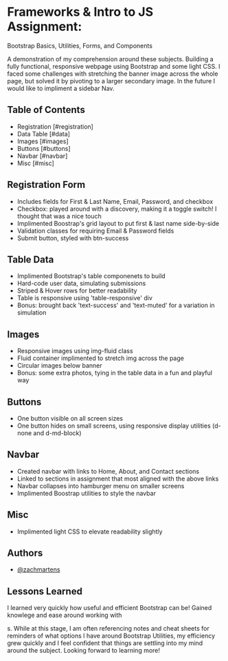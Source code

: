 
# Frameworks & Intro to JS Assignment:
Bootstrap Basics, Utilities, Forms, and Components

A demonstration of my comprehension around these subjects. Building a fully functional, responsive webpage using Bootstrap and some light CSS. I faced some challenges with stretching the banner image across the whole page, but solved it by pivoting to a larger secondary image. In the future I would like to impliment a sidebar Nav.


## Table of Contents

- Registration [#registration]
- Data Table [#data]
- Images [#images]
- Buttons [#buttons]
- Navbar [#navbar]
- Misc [#misc]

## Registration Form

- Includes fields for First & Last Name, Email, Password, and checkbox
- Checkbox: played around with a discovery, making it a toggle switch! I thought that was a nice touch
- Implimented Boostrap's grid layout to put first & last name side-by-side
- Validation classes for requiring Email & Password fields
- Submit button, styled with btn-success

## Table Data

- Implimented Bootstrap's table componenets to build
- Hard-code user data, simulating submissions
- Striped & Hover rows for better readability
- Table is responsive using 'table-responsive' div
- Bonus: brought back 'text-success' and 'text-muted' for a variation in simulation

## Images

- Responsive images using img-fluid class
- Fluid container implimented to stretch img across the page
- Circular images below banner
- Bonus: some extra photos, tying in the table data in a fun and playful way

## Buttons

- One button visible on all screen sizes
- One button hides on small screens, using responsive display utilities (d-none and d-md-block)

## Navbar

- Created navbar with links to Home, About, and Contact sections
- Linked to sections in assignment that most aligned with the above links
- Navbar collapses into hamburger menu on smaller screens
- Implimented Boostrap utilities to style the navbar

## Misc

- Implimented light CSS to elevate readability slightly


## Authors

- [@zachmartens](https://www.github.com/zachmartens)


## Lessons Learned

I learned very quickly how useful and efficient Bootstrap can be! Gained knowlege and ease around working with <div>s. While at this stage, I am often referencing notes and cheat sheets for reminders of what options I have around Bootstrap Utilities, my efficiency grew quickly and I feel confident that things are settling into my mind around the subject. Looking forward to learning more!
